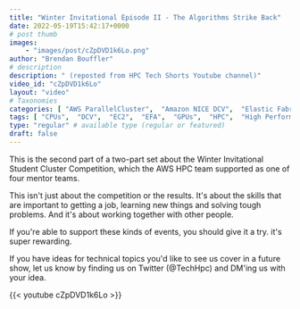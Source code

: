 ```yaml
---
title: "Winter Invitational Episode II - The Algorithms Strike Back"
date: 2022-05-19T15:42:17+0000
# post thumb
images:
    - "images/post/cZpDVD1k6Lo.png"
author: "Brendan Bouffler"
# description
description: " (reposted from HPC Tech Shorts Youtube channel)"
video_id: "cZpDVD1k6Lo"
layout: "video"
# Taxonomies
categories: [ "AWS ParallelCluster",  "Amazon NICE DCV",  "Elastic Fabric Adapter",  "Life Sciences", ]
tags: [ "CPUs",  "DCV",  "EC2",  "EFA",  "GPUs",  "HPC",  "High Performance Computing",  "Lustre",  "MPI",  "ParallelCluster",  "Schedulers",  "Storage",  "autoscaling",  "bioinformatics",  "cloud computing",  "elastic",  "elastic fabric adapter",  "infiniband",  "scientific computing",  "technical computing",  "tightly-coupled",  "virtualization",  "vizualization",  "techshorts", ]
type: "regular" # available type (regular or featured)
draft: false
---
```


This is the second part of a two-part set about the Winter Invitational Student Cluster Competition, which the AWS HPC team supported as one of four mentor teams.

This isn't just about the competition or the results. It's about the skills that are important to getting a job, learning new things and solving tough problems. And it's about working together with other people.

If you're able to support these kinds of events, you should give it a try. it's super rewarding. 

If you have ideas for technical topics you'd like to see us cover in a future show, let us know by finding us on Twitter (@TechHpc) and DM'ing us with your idea.

{{< youtube cZpDVD1k6Lo >}}